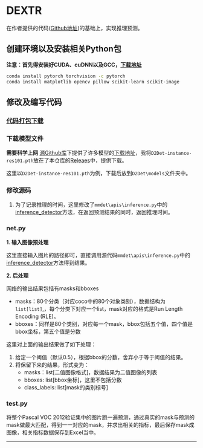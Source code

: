 # DEXTR

在作者提供的代码([Github地址](https://github.com/scaelles/DEXTR-PyTorch/))的基础上，实现推理预测。

## 创建环境以及安装相关Python包

**注意：首先得安装好CUDA、cuDNN以及GCC，[下载地址](../../README.md#实验环境)**

````bash
conda install pytorch torchvision -c pytorch
conda install matplotlib opencv pillow scikit-learn scikit-image
````

## 修改及编写代码
### [代码打包下载](https://github.com/BingqiangZhou/IntSeg_InsSeg_CodeCollection/releases/tag/d2det)

### 下载模型文件

**需要科学上网** [源Github库](https://github.com/JialeCao001/D2Det)下提供了许多模型的[下载地址](https://github.com/JialeCao001/D2Det#results)，我将`D2Det-instance-res101.pth`放在了本仓库的[Releaes](https://github.com/BingqiangZhou/IntSeg_InsSeg_CodeCollection/releases/tag/d2det)中，提供下载。

这里以`D2Det-instance-res101.pth`为例，下载后放到`D2Det\models`文件夹中。

### 修改源码

1. 为了记录推理的时间，这里修改了`mmdet\apis\inference.py`中的[inference_detector](https://github.com/BingqiangZhou/IntSeg_InsSeg_CodeCollection/blob/8049d66e67a24f7dbd0d0b0fb23ae8416886dc88/ImageInstanceSegmentation/D2Det/mmdet/apis/inference.py#L63)方法，在返回预测结果的同时，返回推理时间。

### net.py

**1. 输入图像预处理**

这里直接输入图片的路径即可，直接调用源代码`mmdet\apis\inference.py`中的[inference_detector](https://github.com/BingqiangZhou/IntSeg_InsSeg_CodeCollection/blob/8049d66e67a24f7dbd0d0b0fb23ae8416886dc88/ImageInstanceSegmentation/D2Det/mmdet/apis/inference.py#L63)方法得到结果。

**2. 后处理**

网络的输出结果包括有masks和bboxes
- masks：80个分类（对应coco中的80个对象类别），数据结构为`list[list]`,，每个分类下对应一个list，mask对应的格式是Run Length Encoding (RLE)。
- bboxes：同样是80个类别，对应每一个mask，bbox包括五个值，四个值是bbox坐标，第五个值是分数

这里对上面的输出结果做了如下处理：
1. 给定一个阈值（默认0.5），根据bbox的分数，舍弃小于等于阈值的结果。
2. 将保留下来的结果，形式变为：
    - masks：list[二值图像格式]，数据结果为二值图像的列表
    - bboxes: list[bbox坐标]，这里不包括分数
    - class_labels: list[mask的类别标号]

### test.py

将整个Pascal VOC 2012验证集中的图片跑一遍预测，通过真实的mask与预测的mask做最大匹配，得到一一对应的mask，并求出相关的指标，最后保存mask成图像，相关指标数据保存到Excel当中。

---

